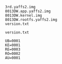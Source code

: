 ```
3rd.yaffs2.img
8013DW.app.yaffs2.img
8013DW.kernel.img
8013DW.rootfs.yaffs2.img
version.txt
```


`version.txt`
```
UB=0001
KE=0001
RE=0003
RO=0002
AU=0001
```
